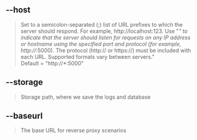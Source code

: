 ## --host
> Set to a semicolon-separated (;) list of URL prefixes to which the server should respond. For example, http://localhost:123. Use "*" to indicate that the server should listen for requests on any IP address or hostname using the specified port and protocol (for example, http://*:5000). The protocol (http:// or https://) must be included with each URL. Supported formats vary between servers."    
Default = "http://*:5000"

## --storage
> Storage path, where we save the logs and database

## --baseurl
> The base URL for reverse proxy scenarios